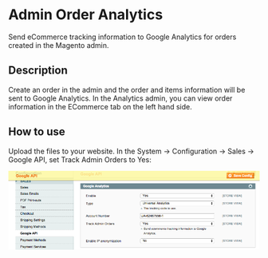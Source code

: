 Admin Order Analytics
=====================

Send eCommerce tracking information to Google Analytics for orders created
in the Magento admin.

Description
-----------
Create an order in the admin and the order and items information will be sent 
to Google Analytics. In the Analytics admin, you can view order information in 
the ECommerce tab on the left hand side.


How to use
----------
Upload the files to your website. In the System -> Configuration -> Sales ->
Google API, set Track Admin Orders to Yes:

<img src="md/config.png" />
